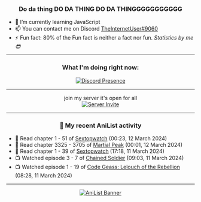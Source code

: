 <div align="center">

### Do da thing DO DA THING DO DA THINGGGGGGGGGGG
</div>

- 🌱 I’m currently learning JavaScript
- 📫 You can contact me on Discord [TheInternetUser#9060](https://discord.com/users/534117072796385300)
- ⚡ Fun fact: 80% of the Fun fact is neither a fact nor fun. _Statistics by me 😎_
<hr>

<div align="center">

### What I'm doing right now:
[![Discord Presence](https://lanyard.cnrad.dev/api/534117072796385300)](https://discord.com/users/534117072796385300)
<hr>

join my server it's open for all <br>
[![Server Invite](https://invidget.switchblade.xyz/bfYgVHxrSs)](https://discord.gg/bfYgVHxrSs)

<hr>
  
### 🌸 My recent AniList activity

</div>

<!-- ANILIST_ACTIVITY:start -->

-   📖 Read chapter 1 - 51 of [Sextopwatch](https://anilist.co/manga/152411) (00:23, 12 March 2024)
-   📖 Read chapter 3325 - 3705 of [Martial Peak](https://anilist.co/manga/104494) (00:01, 12 March 2024)
-   📖 Read chapter 1 - 39 of [Sextopwatch](https://anilist.co/manga/152411) (17:18, 11 March 2024)
-   📺 Watched episode 3 - 7 of [Chained Soldier](https://anilist.co/anime/141821) (09:03, 11 March 2024)
-   📺 Watched episode 1 - 19 of [Code Geass: Lelouch of the Rebellion](https://anilist.co/anime/1575) (08:28, 11 March 2024)

<!-- ANILIST_ACTIVITY:end -->
<hr>

<div align="center">

[![AniList Banner](https://img.anili.st/User/929966)](https://anilist.co/user/TheInternetUser)

<!-- ![Profile views](https://gpvc.arturio.dev/TheInternetUse7) Since 2023-01-09 -->
<br>


</div>
